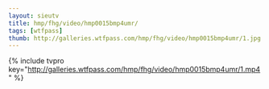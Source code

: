 ```yaml
--- 
layout: sieutv
title: hmp/fhg/video/hmp0015bmp4umr/
tags: [wtfpass]
thumb: http://galleries.wtfpass.com/hmp/fhg/video/hmp0015bmp4umr/1.jpg
---
```

{% include tvpro key="http://galleries.wtfpass.com/hmp/fhg/video/hmp0015bmp4umr/1.mp4" %} 
